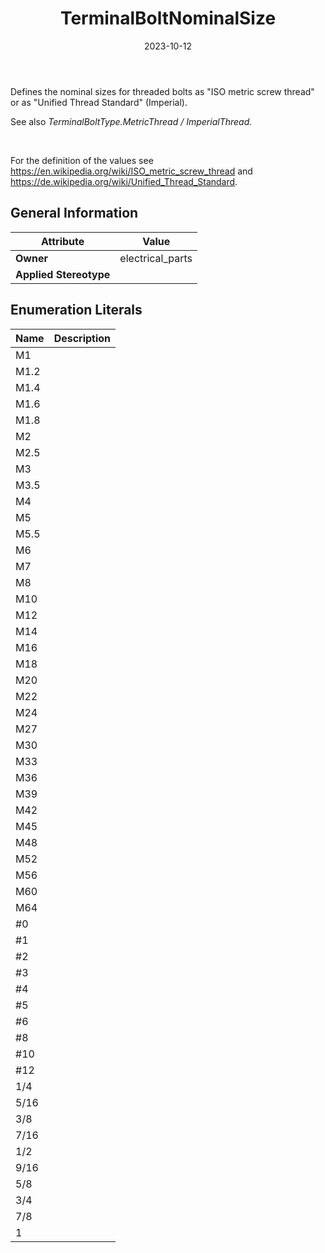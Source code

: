 ﻿---
title: TerminalBoltNominalSize
toc: false
type: specs
date: "2023-10-12"
draft: false
specification: VEC
version: 2.1.0
documentType: "Recommendation"
elementType: Class
classes:
  - TerminalBoltNominalSize
menu_name: vec-2.1.0
---
<p> Defines the nominal sizes for threaded bolts as &quot;ISO metric screw thread&quot; or as &quot;Unified Thread Standard&quot; (Imperial).      </p>      <p> See also <i>TerminalBoltType.MetricThread /&#160;ImperialThread. </i>      </p>      <p> <i>&#160;</i>      </p>      <p> For the definition of the values see <a href="https://en.wikipedia.org/wiki/ISO_metric_screw_thread">https://en.wikipedia.org/wiki/ISO_metric_screw_thread</a> and <a href="https://de.wikipedia.org/wiki/Unified_Thread_Standard">https://de.wikipedia.org/wiki/Unified_Thread_Standard</a>.      </p>

## General Information

| Attribute               | Value |
|-------------------------|-------|
| **Owner**               | electrical_parts |
| **Applied Stereotype**  |   |

## Enumeration Literals
| Name          | **Description** |
|---------------|-----------------|
| M1 |  |
| M1.2 |  |
| M1.4 |  |
| M1.6 |  |
| M1.8 |  |
| M2 |  |
| M2.5 |  |
| M3 |  |
| M3.5 |  |
| M4 |  |
| M5 |  |
| M5.5 |  |
| M6 |  |
| M7 |  |
| M8 |  |
| M10 |  |
| M12 |  |
| M14 |  |
| M16 |  |
| M18 |  |
| M20 |  |
| M22 |  |
| M24 |  |
| M27 |  |
| M30 |  |
| M33 |  |
| M36 |  |
| M39 |  |
| M42 |  |
| M45 |  |
| M48 |  |
| M52 |  |
| M56 |  |
| M60 |  |
| M64 |  |
| #0 |  |
| #1 |  |
| #2 |  |
| #3 |  |
| #4 |  |
| #5 |  |
| #6 |  |
| #8 |  |
| #10 |  |
| #12 |  |
| 1/4 |  |
| 5/16 |  |
| 3/8 |  |
| 7/16 |  |
| 1/2 |  |
| 9/16 |  |
| 5/8 |  |
| 3/4 |  |
| 7/8 |  |
| 1 |  |
